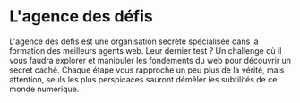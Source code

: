 # L'agence des défis

L'agence des défis est une organisation secrète spécialisée dans la formation des meilleurs agents web. Leur dernier test ? Un challenge où il vous faudra explorer et manipuler les fondements du web pour découvrir un secret caché. Chaque étape vous rapproche un peu plus de la vérité, mais attention, seuls les plus perspicaces sauront démêler les subtilités de ce monde numérique.